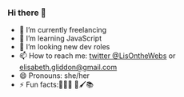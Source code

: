 ### Hi there 👋


- 🔭 I’m currently freelancing 
- 🌱 I’m learning JavaScript
- 🤔 I’m looking new dev roles
- 📫 How to reach me: [twitter @LisOntheWebs](https://twitter.com/LisOnthewebs) or elisabeth.gliddon@gmail.com
- 😄 Pronouns: she/her
- ⚡ Fun facts:🧘‍♀️🌱 🎨🖌️📚


